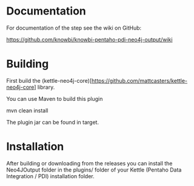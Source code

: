 # Documentation

For documentation of the step see the wiki on GitHub: 

https://github.com/knowbi/knowbi-pentaho-pdi-neo4j-output/wiki

# Building

First build the (kettle-neo4j-core)[https://github.com/mattcasters/kettle-neo4j-core] library.

You can use Maven to build this plugin

mvn clean install

The plugin jar can be found in target.

# Installation

After building or downloading from the releases you can install the Neo4JOutput folder in the plugins/ folder of your Kettle (Pentaho Data Integration / PDI) installation folder.





